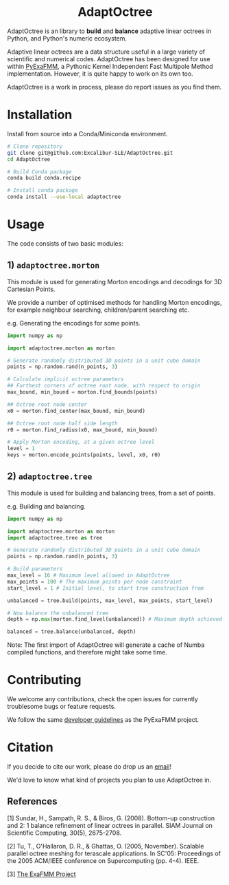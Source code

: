 <h1 align='center'> AdaptOctree </h1>

AdaptOctree is an library to **build** and **balance** adaptive linear octrees in Python, and Python's numeric ecosystem.

Adaptive linear octrees are a data structure useful in a large variety of scientific and numerical codes. AdaptOctree has been designed for use within [PyExaFMM](https://github.com/exafmm/pyexafmm), a Pythonic Kernel Independent Fast Multipole Method implementation. However, it is quite happy to work on its own too.

AdaptOctree is a work in process, please do report issues as you find them.

# Installation

Install from source into a Conda/Miniconda environment.

```bash
# Clone repository
git clone git@github.com:Excalibur-SLE/AdaptOctree.git
cd AdaptOctree

# Build Conda package
conda build conda.recipe

# Install conda package
conda install --use-local adaptoctree
```

# Usage

The code consists of two basic modules:

## 1) `adaptoctree.morton`

This module is used for generating Morton encodings and decodings for 3D Cartesian Points.

We provide a number of optimised methods for handling Morton encodings, for example neighbour searching, children/parent searching etc.


e.g. Generating the encodings for some points.

```python
import numpy as np

import adaptoctree.morton as morton

# Generate randomly distributed 3D points in a unit cube domain
points = np.random.rand(n_points, 3)

# Calculate implicit octree parameters
## Furthest corners of octree root node, with respect to origin
max_bound, min_bound = morton.find_bounds(points)

## Octree root node center
x0 = morton.find_center(max_bound, min_bound)

## Octree root node half side length
r0 = morton.find_radius(x0, max_bound, min_bound)

# Apply Morton encoding, at a given octree level
level = 1
keys = morton.encode_points(points, level, x0, r0)
```

## 2) `adaptoctree.tree`

This module is used for building and balancing trees, from a set of points.

e.g. Building and balancing.

```python
import numpy as np

import adaptoctree.morton as morton
import adaptoctree.tree as tree

# Generate randomly distributed 3D points in a unit cube domain
points = np.random.rand(n_points, 3)

# Build parameters
max_level = 16 # Maximum level allowed in AdaptOctree
max_points = 100 # The maximum points per node constraint
start_level = 1 # Initial level, to start tree construction from

unbalanced = tree.build(points, max_level, max_points, start_level)

# Now balance the unbalanced tree
depth = np.max(morton.find_level(unbalanced)) # Maximum depth achieved in octree

balanced = tree.balance(unbalanced, depth)
```

Note: The first import of AdaptOctree will generate a cache of Numba compiled functions, and therefore might take some time.

# Contributing

We welcome any contributions, check the open issues for currently troublesome bugs or feature requests.

We follow the same [developer guidelines](https://github.com/exafmm/pyexafmm/wiki/Contributing-%F0%9F%92%BB) as the PyExaFMM project.

# Citation

If you decide to cite our work, please do drop us an [email](mailto:srinathkailasa@gmail.com)!

We'd love to know what kind of projects you plan to use AdaptOctree in.

## References

[1] Sundar, H., Sampath, R. S., & Biros, G. (2008). Bottom-up construction and 2: 1 balance refinement of linear octrees in parallel. SIAM Journal on Scientific Computing, 30(5), 2675-2708.

[2] Tu, T., O'Hallaron, D. R., & Ghattas, O. (2005, November). Scalable parallel octree meshing for terascale applications. In SC'05: Proceedings of the 2005 ACM/IEEE conference on Supercomputing (pp. 4-4). IEEE.

[3] [The ExaFMM Project](https://github.com/exafmm)
